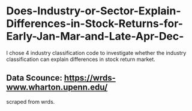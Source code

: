# Does-Industry-or-Sector-Explain-Differences-in-Stock-Returns-for-Early-Jan-Mar-and-Late-Apr-Dec-

I chose 4 industry classification code to investigate whether the industry classification can explain differences in stock return market.

## Data Scounce: https://wrds-www.wharton.upenn.edu/
scraped from wrds.

